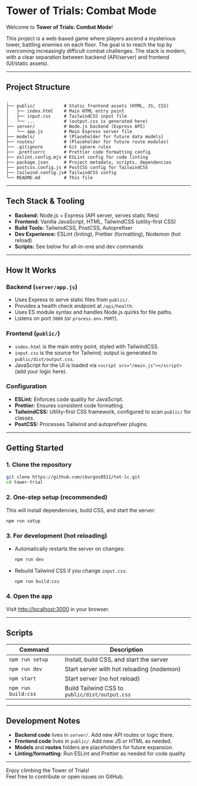 # Tower of Trials: Combat Mode

Welcome to **Tower of Trials: Combat Mode**!

This project is a web-based game where players ascend a mysterious tower, battling enemies on each floor. The goal is to reach the top by overcoming increasingly difficult combat challenges. The stack is modern, with a clear separation between backend (API/server) and frontend (UI/static assets).

---

## Project Structure

```
.
├── public/           # Static frontend assets (HTML, JS, CSS)
│   ├── index.html    # Main HTML entry point
│   ├── input.css     # TailwindCSS input file
│   └── ...           # (output.css is generated here)
├── server/           # Node.js backend (Express API)
│   └── app.js        # Main Express server file
├── models/           # (Placeholder for future data models)
├── routes/           # (Placeholder for future route modules)
├── .gitignore        # Git ignore rules
├── .prettierrc       # Prettier code formatting config
├── eslint.config.mjs # ESLint config for code linting
├── package.json      # Project metadata, scripts, dependencies
├── postcss.config.js # PostCSS config for TailwindCSS
├── tailwind.config.js# TailwindCSS config
└── README.md         # This file
```

---

## Tech Stack & Tooling

- **Backend:** Node.js + Express (API server, serves static files)
- **Frontend:** Vanilla JavaScript, HTML, TailwindCSS (utility-first CSS)
- **Build Tools:** TailwindCSS, PostCSS, Autoprefixer
- **Dev Experience:** ESLint (linting), Prettier (formatting), Nodemon (hot reload)
- **Scripts:** See below for all-in-one and dev commands

---

## How It Works

### Backend (`server/app.js`)

- Uses Express to serve static files from `public/`.
- Provides a health check endpoint at `/api/health`.
- Uses ES module syntax and handles Node.js quirks for file paths.
- Listens on port `3000` (or `process.env.PORT`).

### Frontend (`public/`)

- `index.html` is the main entry point, styled with TailwindCSS.
- `input.css` is the source for Tailwind; output is generated to `public/dist/output.css`.
- JavaScript for the UI is loaded via `<script src="/main.js"></script>` (add your logic here).

### Configuration

- **ESLint:** Enforces code quality for JavaScript.
- **Prettier:** Ensures consistent code formatting.
- **TailwindCSS:** Utility-first CSS framework, configured to scan `public/` for classes.
- **PostCSS:** Processes Tailwind and autoprefixer plugins.

---

## Getting Started

### 1. Clone the repository

```sh
git clone https://github.com/cburgos0511/tot-lc.git
cd tower-trial
```

### 2. One-step setup (recommended)

This will install dependencies, build CSS, and start the server:

```sh
npm run setup
```

### 3. For development (hot reloading)

- Automatically restarts the server on changes:
  ```sh
  npm run dev
  ```
- Rebuild Tailwind CSS if you change `input.css`:
  ```sh
  npm run build:css
  ```

### 4. Open the app

Visit [http://localhost:3000](http://localhost:3000) in your browser.

---

## Scripts

| Command             | Description                                    |
| ------------------- | ---------------------------------------------- |
| `npm run setup`     | Install, build CSS, and start the server       |
| `npm run dev`       | Start server with hot reloading (nodemon)      |
| `npm start`         | Start server (no hot reload)                   |
| `npm run build:css` | Build Tailwind CSS to `public/dist/output.css` |

---

## Development Notes

- **Backend code** lives in `server/`. Add new API routes or logic there.
- **Frontend code** lives in `public/`. Add new JS or HTML as needed.
- **Models** and **routes** folders are placeholders for future expansion.
- **Linting/formatting**: Run ESLint and Prettier as needed for code quality.

---

Enjoy climbing the Tower of Trials!  
Feel free to contribute or open issues on GitHub.
